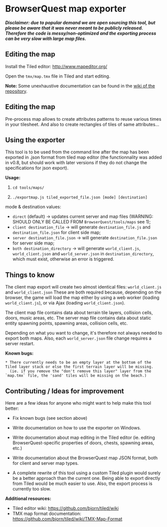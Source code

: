 BrowserQuest map exporter
=========================

***Disclaimer: due to popular demand we are open sourcing this tool, but please be aware that it was never meant to be publicly released. Therefore the code is messy/non-optimized and the exporting process can be very slow with large map files.***


Editing the map
---------------

Install the Tiled editor: http://www.mapeditor.org/

Open the `tmx/map.tmx` file in Tiled and start editing.

**Note:** Some unexhaustive documentation can be found in the [wiki of the repository](https://github.com/browserquest/BrowserQuest/wiki/Create-a-map-using-tiled-map-editor).

Editing the map
---------------
Pre-process map allows to create attributes patterns to reuse various times in your tilesheet. And also to create rectangles of tiles of same attributes…

Using the exporter
------------------

This tool is to be used from the command line after the map has been exported in .json format from tiled map editor (the functionnality was added in v0.8, but should work with later versions if they do not change the specifications for json export).

**Usage:**

1. `cd tools/maps/`

2. `./exportmap.js tiled_exported_file.json [mode] [destination]`

mode & destination values:
* `direct` (default) → updates current server and map files (WARNING: SHOULD ONLY BE CALLED FROM `BrowserQuest/tools/maps` see 1);
* `client destination_file` → will generate `destination_file.js` and `destination_file.json` for client side map;
* `server destination_file.json` → will generate `destination_file.json` for server side map;
* `both destination_directory` → will generate `world_client.js`, `world_client.json` and `world_server.json` in `destination_directory`, which must exist, otherwise an error is triggered.


Things to know
--------------

The client map export will create two almost identical files: `world_client.js` and `world_client.json`
These are both required because, depending on the browser, the game will load the map either by using a web worker (loading `world_client.js`), or via Ajax (loading `world_client.json`).

The client map file contains data about terrain tile layers, collision cells, doors, music areas, etc.
The server map file contains data about static entity spawning points, spawning areas, collision cells, etc.

Depending on what you want to change, it's therefore not always needed to export both maps. Also, each `world_server.json` file change requires a server restart.


**Known bugs:**
 
    * There currently needs to be an empty layer at the bottom of the Tiled layer stack or else the first terrain layer will be missing.
      (ie. if you remove the "don't remove this layer" layer from the `map.tmx` file, the 'sand' tiles will be missing on the beach.)
    

Contributing / Ideas for improvement
------------------------------------

Here are a few ideas for anyone who might want to help make this tool better:

- Fix known bugs (see section above)

- Write documentation on how to use the exporter on Windows.

- Write documentation about map editing in the Tiled editor (ie. editing BrowserQuest-specific properties of doors, chests, spawning areas, etc.)

- Write documentation about the BrowserQuest map JSON format, both for client and server map types.

- A complete rewrite of this tool using a custom Tiled plugin would surely be a better approach than the current one. Being able to export directly from Tiled would be much easier to use. Also, the export process is currently too slow.


**Additional resources:**

- Tiled editor wiki: https://github.com/bjorn/tiled/wiki
- TMX map format documentation: https://github.com/bjorn/tiled/wiki/TMX-Map-Format

